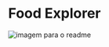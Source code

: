 # Food Explorer

![imagem para o readme](https://github.com/Catalendas/food-explorer-front-end/assets/82763928/f8d5d86c-f50b-4c8b-84b2-08e1a0cf8a04)

